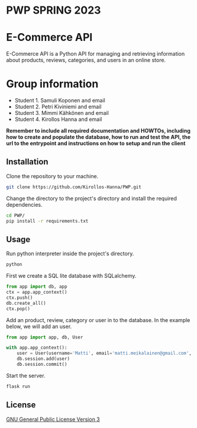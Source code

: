 # PWP SPRING 2023
# E-Commerce API
E-Commerce API is a Python API for managing and retrieving information about products, reviews, categories, and users in an online store.
# Group information
* Student 1. Samuli Koponen and email
* Student 2. Petri Kiviniemi and email
* Student 3. Mimmi Kähkönen and email
* Student 4. Kirollos Hanna and email

__Remember to include all required documentation and HOWTOs, including how to create and populate the database, how to run and test the API, the url to the entrypoint and instructions on how to setup and run the client__

## Installation

Clone the repository to your machine.

```bash
git clone https://github.com/Kirollos-Hanna/PWP.git
```
Change the directory to the project's directory and install the required dependencies.

```bash
cd PWP/
pip install -r requirements.txt
```
## Usage
Run python interpreter inside the project's directory.
```bash
python
```
First we create a SQL lite database with SQLalchemy.
```python
from app import db, app
ctx = app.app_context()
ctx.push()
db.create_all()
ctx.pop()
```
Add an product, review, category or user in to the database. In the example below, we will add an user.
```python
from app import app, db, User

with app.app_context():
    user = User(username='Matti', email='matti.meikalainen@gmail.com', password='password', role='seller')
    db.session.add(user)
    db.session.commit()
```
Start the server.
```bash
flask run
```
## License

[GNU General Public License Version 3](https://github.com/Kirollos-Hanna/PWP/blob/main/LICENSE)
